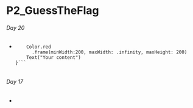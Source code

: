# P2_GuessTheFlag
###### Day 20
  - ``` ZStack {
        Color.red
          .frame(minWidth:200, maxWidth: .infinity, maxHeight: 200)
        Text("Your content")
    }```
  
###### Day 17
  - 
